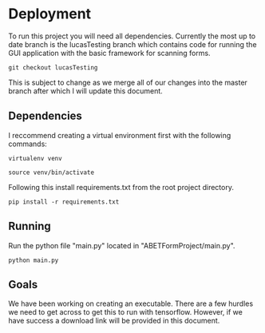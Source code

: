 # Deployment

To run this project you will need all dependencies. Currently the most up to date branch is the lucasTesting branch which contains code for running the GUI application with the basic framework for scanning forms. 

`git checkout lucasTesting`

This is subject to change as we merge all of our changes into the master branch after which I will update this document.

## Dependencies

I reccommend creating a virtual environment first with the following commands:

`virtualenv venv`

`source venv/bin/activate`

Following this install requirements.txt from the root project directory.

`pip install -r requirements.txt`

## Running

Run the python file "main.py" located in "ABETFormProject/main.py".

`python main.py`

## Goals
We have been working on creating an executable. There are a few hurdles we need to get across to get this to run with tensorflow. However, if we have success a download link will be provided in this document.
